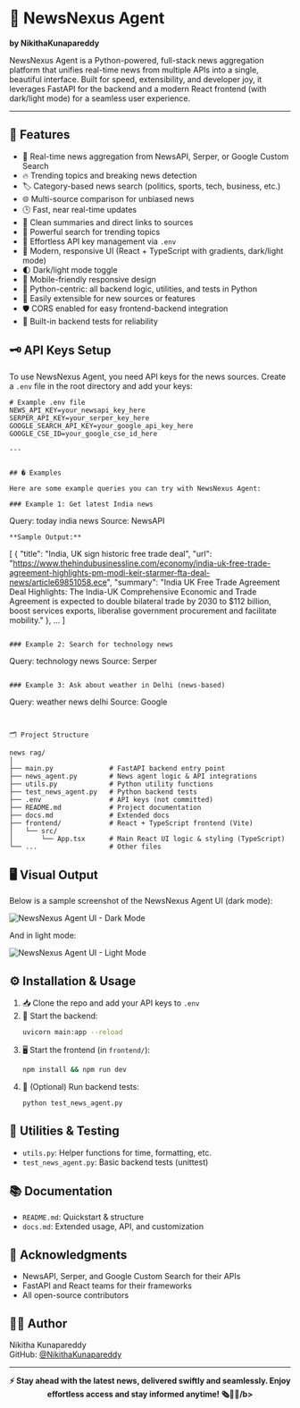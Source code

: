 
# 📰 NewsNexus Agent

**by NikithaKunapareddy**

NewsNexus Agent is a Python-powered, full-stack news aggregation platform that unifies real-time news from multiple APIs into a single, beautiful interface. Built for speed, extensibility, and developer joy, it leverages FastAPI for the backend and a modern React frontend (with dark/light mode) for a seamless user experience.

---

## 🚀 Features
- 📰 Real-time news aggregation from NewsAPI, Serper, or Google Custom Search
- 🔥 Trending topics and breaking news detection
- 🏷️ Category-based news search (politics, sports, tech, business, etc.)
- 🌐 Multi-source comparison for unbiased news
- 🕒 Fast, near real-time updates
- 📝 Clean summaries and direct links to sources
- 🔎 Powerful search for trending topics
- 🔑 Effortless API key management via `.env`
- 🎨 Modern, responsive UI (React + TypeScript with gradients, dark/light mode)
- 🌓 Dark/light mode toggle
- 📱 Mobile-friendly responsive design
- 🐍 Python-centric: all backend logic, utilities, and tests in Python
- 🧩 Easily extensible for new sources or features
- 🛡️ CORS enabled for easy frontend-backend integration
- 🧪 Built-in backend tests for reliability

## 🗝️ API Keys Setup
To use NewsNexus Agent, you need API keys for the news sources. Create a `.env` file in the root directory and add your keys:

```env
# Example .env file
NEWS_API_KEY=your_newsapi_key_here
SERPER_API_KEY=your_serper_key_here
GOOGLE_SEARCH_API_KEY=your_google_api_key_here
GOOGLE_CSE_ID=your_google_cse_id_here

---


## � Examples

Here are some example queries you can try with NewsNexus Agent:

### Example 1: Get latest India news
```
Query: today india news
Source: NewsAPI
```
**Sample Output:**
```
[
  {
    "title": "India, UK sign historic free trade deal",
    "url": "https://www.thehindubusinessline.com/economy/india-uk-free-trade-agreement-highlights-pm-modi-keir-starmer-fta-deal-news/article69851058.ece",
    "summary": "India UK Free Trade Agreement Deal Highlights: The India-UK Comprehensive Economic and Trade Agreement is expected to double bilateral trade by 2030 to $112 billion, boost services exports, liberalise government procurement and facilitate mobility."
  },
  ...
]
```

### Example 2: Search for technology news
```
Query: technology news
Source: Serper
```

### Example 3: Ask about weather in Delhi (news-based)
```
Query: weather news delhi
Source: Google
```


🗂️ Project Structure

news rag/
│
├── main.py              # FastAPI backend entry point
├── news_agent.py        # News agent logic & API integrations
├── utils.py             # Python utility functions
├── test_news_agent.py   # Python backend tests
├── .env                 # API keys (not committed)
├── README.md            # Project documentation
├── docs.md              # Extended docs
├── frontend/            # React + TypeScript frontend (Vite)
│   └── src/
│       └── App.tsx      # Main React UI logic & styling (TypeScript)
└── ...                  # Other files
```


## 🖥️ Visual Output
Below is a sample screenshot of the NewsNexus Agent UI (dark mode):

![NewsNexus Agent UI - Dark Mode](./screenshots/newsnexus-dark.png)

And in light mode:

![NewsNexus Agent UI - Light Mode](./screenshots/newsnexus-light.png)


## ⚙️ Installation & Usage
1. 📥 Clone the repo and add your API keys to `.env`
2. 🚀 Start the backend:
   ```bash
   uvicorn main:app --reload
   ```
3. 🖥️ Start the frontend (in `frontend/`):
   ```bash
   npm install && npm run dev
   ```
4. 🧪 (Optional) Run backend tests:
   ```bash
   python test_news_agent.py
   ```


## 🧪 Utilities & Testing
- `utils.py`: Helper functions for time, formatting, etc.
- `test_news_agent.py`: Basic backend tests (unittest)


## 📚 Documentation
- `README.md`: Quickstart & structure
- `docs.md`: Extended usage, API, and customization


## 🙏 Acknowledgments
- NewsAPI, Serper, and Google Custom Search for their APIs
- FastAPI and React teams for their frameworks
- All open-source contributors


## 👩‍💻 Author
Nikitha Kunapareddy  
GitHub: [@NikithaKunapareddy](https://github.com/NikithaKunapareddy)

---

<p align="center">
  <b>⚡ Stay ahead with the latest news, delivered swiftly and seamlessly. Enjoy effortless access and stay informed anytime! 🗞️📲✨/b>
</p>
